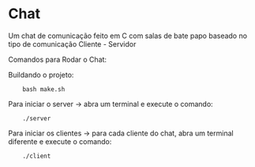 # Chat

Um chat de comunicação feito em C com salas de bate papo baseado no tipo de comunicação Cliente - Servidor

Comandos para Rodar o Chat:


Buildando o projeto: 
```
	bash make.sh
```
Para iniciar o server -> abra um terminal e execute o comando:
```
	./server
```
Para iniciar os clientes -> para cada cliente do chat, abra um terminal diferente e execute o comando:
```
	./client
``` 
